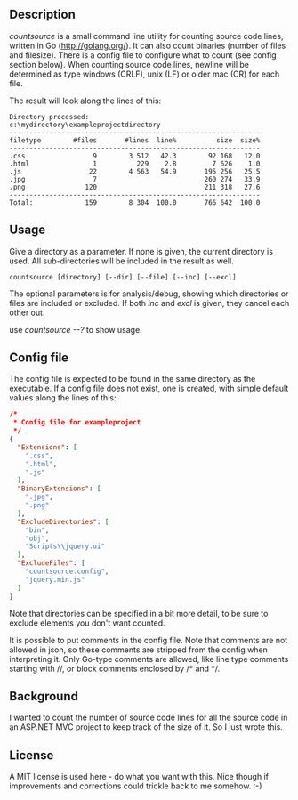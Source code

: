 ## Description

*countsource* is a small command line utility for counting source code lines, written in Go (http://golang.org/). 
It can also count binaries (number of files and filesize).
There is a config file to configure what to count (see config section below).
When counting source code lines, newline will be determined as type windows (CRLF), unix (LF) or older mac (CR) for each file.

The result will look along the lines of this:
```
Directory processed:
c:\mydirectory\exampleprojectdirectory
---------------------------------------------------------------
filetype        #files       #lines  line%          size  size%
---------------------------------------------------------------
.css                 9        3 512   42.3        92 168   12.0
.html                1          229    2.8         7 626    1.0
.js                 22        4 563   54.9       195 256   25.5
.jpg                 7                           260 274   33.9
.png               120                           211 318   27.6
---------------------------------------------------------------
Total:             159        8 304  100.0       766 642  100.0
```

## Usage

Give a directory as a parameter. If none is given, the current directory is used.
All sub-directories will be included in the result as well.

```
countsource [directory] [--dir] [--file] [--inc] [--excl]
```

The optional parameters is for analysis/debug, showing which directories or files are included or excluded.
If both *inc* and *excl* is given, they cancel each other out.

use *countsource --?* to show usage.

## Config file

The config file is expected to be found in the same directory as the executable.
If a config file does not exist, one is created, with simple default values 
along the lines of this:

```JSON
/*
 * Config file for exampleproject
 */
{
  "Extensions": [
    ".css",
    ".html",
    ".js"
  ],
  "BinaryExtensions": [
    ".jpg",
    ".png"
  ],
  "ExcludeDirectories": [
    "bin",
    "obj",
    "Scripts\\jquery.ui"
  ],
  "ExcludeFiles": [
    "countsource.config",
    "jquery.min.js"
  ]
}
```

Note that directories can be specified in a bit more detail, to be sure to exclude elements you don't want counted.

It is possible to put comments in the config file. 
Note that comments are not allowed in json, so these comments are stripped from the config when interpreting it.
Only Go-type comments are allowed, like line type comments starting with //, or block comments enclosed by /* and */.

## Background

I wanted to count the number of source code lines for all the source code in an ASP.NET MVC project 
to keep track of the size of it. So I just wrote this.

## License

A MIT license is used here - do what you want with this. Nice though if improvements and corrections could trickle back to me somehow. :-)
